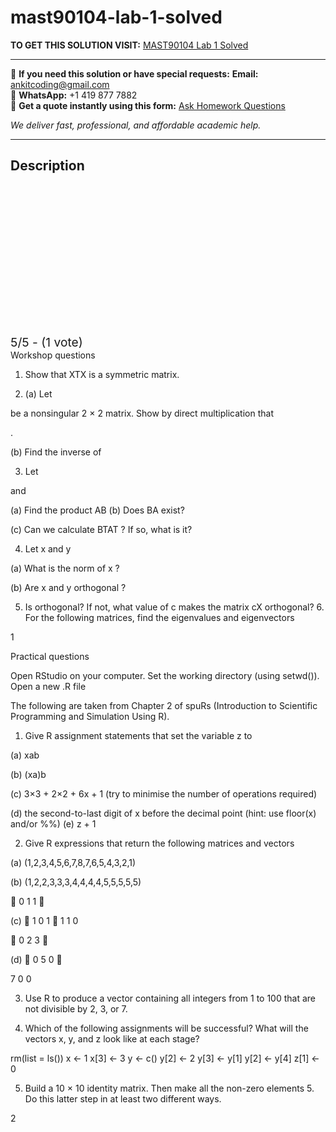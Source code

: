 # mast90104-lab-1-solved
**TO GET THIS SOLUTION VISIT:** [MAST90104 Lab 1 Solved](https://www.ankitcodinghub.com/product/mast90104-a-first-course-in-statistical-learning-solved/)


---

📩 **If you need this solution or have special requests:** **Email:** ankitcoding@gmail.com  
📱 **WhatsApp:** +1 419 877 7882  
📄 **Get a quote instantly using this form:** [Ask Homework Questions](https://www.ankitcodinghub.com/services/ask-homework-questions/)

*We deliver fast, professional, and affordable academic help.*

---

<h2>Description</h2>



<div class="kk-star-ratings kksr-auto kksr-align-center kksr-valign-top" data-payload="{&quot;align&quot;:&quot;center&quot;,&quot;id&quot;:&quot;112905&quot;,&quot;slug&quot;:&quot;default&quot;,&quot;valign&quot;:&quot;top&quot;,&quot;ignore&quot;:&quot;&quot;,&quot;reference&quot;:&quot;auto&quot;,&quot;class&quot;:&quot;&quot;,&quot;count&quot;:&quot;1&quot;,&quot;legendonly&quot;:&quot;&quot;,&quot;readonly&quot;:&quot;&quot;,&quot;score&quot;:&quot;5&quot;,&quot;starsonly&quot;:&quot;&quot;,&quot;best&quot;:&quot;5&quot;,&quot;gap&quot;:&quot;4&quot;,&quot;greet&quot;:&quot;Rate this product&quot;,&quot;legend&quot;:&quot;5\/5 - (1 vote)&quot;,&quot;size&quot;:&quot;24&quot;,&quot;title&quot;:&quot;MAST90104 Lab 1 Solved&quot;,&quot;width&quot;:&quot;138&quot;,&quot;_legend&quot;:&quot;{score}\/{best} - ({count} {votes})&quot;,&quot;font_factor&quot;:&quot;1.25&quot;}">

<div class="kksr-stars">

<div class="kksr-stars-inactive">
            <div class="kksr-star" data-star="1" style="padding-right: 4px">


<div class="kksr-icon" style="width: 24px; height: 24px;"></div>
        </div>
            <div class="kksr-star" data-star="2" style="padding-right: 4px">


<div class="kksr-icon" style="width: 24px; height: 24px;"></div>
        </div>
            <div class="kksr-star" data-star="3" style="padding-right: 4px">


<div class="kksr-icon" style="width: 24px; height: 24px;"></div>
        </div>
            <div class="kksr-star" data-star="4" style="padding-right: 4px">


<div class="kksr-icon" style="width: 24px; height: 24px;"></div>
        </div>
            <div class="kksr-star" data-star="5" style="padding-right: 4px">


<div class="kksr-icon" style="width: 24px; height: 24px;"></div>
        </div>
    </div>

<div class="kksr-stars-active" style="width: 138px;">
            <div class="kksr-star" style="padding-right: 4px">


<div class="kksr-icon" style="width: 24px; height: 24px;"></div>
        </div>
            <div class="kksr-star" style="padding-right: 4px">


<div class="kksr-icon" style="width: 24px; height: 24px;"></div>
        </div>
            <div class="kksr-star" style="padding-right: 4px">


<div class="kksr-icon" style="width: 24px; height: 24px;"></div>
        </div>
            <div class="kksr-star" style="padding-right: 4px">


<div class="kksr-icon" style="width: 24px; height: 24px;"></div>
        </div>
            <div class="kksr-star" style="padding-right: 4px">


<div class="kksr-icon" style="width: 24px; height: 24px;"></div>
        </div>
    </div>
</div>


<div class="kksr-legend" style="font-size: 19.2px;">
            5/5 - (1 vote)    </div>
    </div>
Workshop questions

1. Show that XTX is a symmetric matrix.

2. (a) Let

be a nonsingular 2 × 2 matrix. Show by direct multiplication that

.

(b) Find the inverse of

3. Let

and

(a) Find the product AB (b) Does BA exist?

(c) Can we calculate BTAT ? If so, what is it?

4. Let x and y

(a) What is the norm of x ?

(b) Are x and y orthogonal ?

5. Is orthogonal? If not, what value of c makes the matrix cX orthogonal? 6. For the following matrices, find the eigenvalues and eigenvectors

1

Practical questions

Open RStudio on your computer. Set the working directory (using setwd()). Open a new .R file

The following are taken from Chapter 2 of spuRs (Introduction to Scientific Programming and Simulation Using R).

1. Give R assignment statements that set the variable z to

(a) xab

(b) (xa)b

(c) 3×3 + 2×2 + 6x + 1 (try to minimise the number of operations required)

(d) the second-to-last digit of x before the decimal point (hint: use floor(x) and/or %%) (e) z + 1

2. Give R expressions that return the following matrices and vectors

(a) (1,2,3,4,5,6,7,8,7,6,5,4,3,2,1)

(b) (1,2,2,3,3,3,4,4,4,4,5,5,5,5,5)

 0 1 1 

(c)  1 0 1  1 1 0

 0 2 3 

(d)  0 5 0 

7 0 0

3. Use R to produce a vector containing all integers from 1 to 100 that are not divisible by 2, 3, or 7.

4. Which of the following assignments will be successful? What will the vectors x, y, and z look like at each stage?

rm(list = ls()) x &lt;- 1 x[3] &lt;- 3 y &lt;- c() y[2] &lt;- 2 y[3] &lt;- y[1] y[2] &lt;- y[4] z[1] &lt;- 0

5. Build a 10 × 10 identity matrix. Then make all the non-zero elements 5. Do this latter step in at least two different ways.

2
